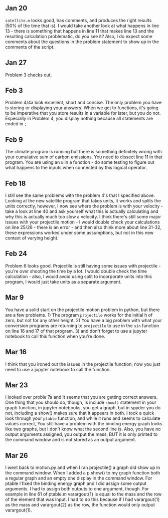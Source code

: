 ## Jan 20
`satellite.m` looks good, has comments, and produces the right results (50% of the time that is). I would take another look at what happens in line 13 - there is something that happens in line 11 that makes line 13 and the resulting calculation problematic, do you see it? Also, I do expect some comments about the questions in the problem statement to show up in the comments of the script.

## Jan 27
Problem 3 checks out.

## Feb 3
Problem 4/4a look excellent, short and concise. The only problem you have is storing or displaying your answers. When we get to functions, it's going to be imperative that you store results in a variable for later, but you do not. Especially in Problem 4, you display nothing because all statements are ended in `;`

## Feb 9
The climate program is running but there is something definitely wrong with your cumulative sum of carbon emissions. You need to dissect line 11 in that program. You are using an `&` in a function - do some testing to figure out what happens to the inputs when connected by this logical operator.

## Feb 18
I still see the same problems with the problem 4's that I specified above. Looking at the new satellite program that takes units, it works and splits the units correctly, however, I now see where the problem is with your velocity - take a look at line 40 and ask yourself what this is actually calculating and why this is actually much too slow a velocity. I think there's still some major issues with your projectile motion - I would double check your calculations on line 25/26 - there is an error - and then also think more about line 31-32, these expressions worked under some assumptions, but not in this new context of varying height.

## Feb 24
Problem 6 looks good. Projectile is still having some issues with projectile - you're over shooting the time by a lot. I would double check the time calculation - also, I would avoid using split to incorporate units into this program, I would just take units as a separate argument.

## Mar 9
You have a solid start on the projectile motion problem in python, but there are a few problems. 1) The program `projectile` works for the initial h of zero, but not for any other height. 2) You have a big problem with what your conversion programs are returning to `projectile` to use in the `sin` function on line 16 and 17 of that program. 3) and don't forget to use a jupyter notebook to call this function when you're done. 
## Mar 16
I think that you ironed out the issues in the projectile function, now you just need to use a jupyter notebook to call the function.

## Mar 23
I looked over proble 7a and it seems that you are getting correct answers. One thing that you should do, though, is include `show()` statement in your graph function, in jupyter notebooks, you get a graph, but in spyder you do not, including a show() makes sure that it appears in both. I took a quick look through your `ptable` function, and while it runs and seems to calculate values correct, You still have a problem with the binding energy graph looks like two graphs, but I don't know what the second line is. Also, you have no output arguments assigned, you output the mass, BUT it is only printed to the command window and is not stored as an output argument.

## Mar 26
I went back to motion.py and when I ran projectile() a graph did show up in the command window. When I added a p.show() to my graph function both a regular graph and an empty one display in the command window. For ptable I fixed the binding energy graph and I did assign some output arguments. I had to assign both outputs to one argument, though. For example in line 61 of ptable.m varargout{1} is equal to the mass and the row of the element that was input. I had to do this because if I had varargout{1} as the mass and varargout{2} as the row, the function would only output varargout{1}. 
